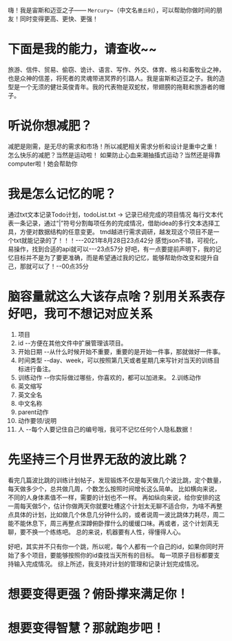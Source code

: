 嗨！我是宙斯和迈亚之子—— ```Mercury```~（中文名```墨丘利```），可以帮助你做时间的朋友！同时变得更高、更快、更强！
# 下面是我的能力，请查收~~
旅游、信件、贸易、偷窃、诡计、语言、写作、外交、体育、格斗和畜牧业之神，也是众神的信差，将死者的灵魂带进冥界的引路人。我是宙斯和迈亚之子。我的造型是一个无须的健壮英俊青年。我的代表物是双蛇杖，带翅膀的拖鞋和旅游者的帽子。

# 听说你想减肥？
减肥是刚需，是无尽的需求和市场！所以减肥相关需求分析和设计是重中之重！
怎么快乐的减肥？当然是运动啦！
如果防止心血来潮抽搐式运动？当然还是得靠computer啦！她会帮助你

# 我是怎么记忆的呢？
通过txt文本记录Todo计划，todoList.txt -> 记录已经完成的项目情况
每行文本代表一条记录，通过“|”符号分割每项任务的完成情况，借助idea的多行文本选择工具，方便对数据结构的任意变更。
tmd越进行需求调研，越发现这个项目不是一个txt就能记录的了！！！---2021年8月28日23点42分
感觉json不错，可视化，易操作，找到合适的api就可以---23点57分
好吧，有一点要提前声明下，我的记忆目标并不是为了要更准确，而是希望通过我的记忆，能够帮助你改变和提升自己，那就可以了！--00点35分

# 脑容量就这么大该存点啥？别用关系表存好吧，我可不想记对应关系
1. 项目
  1. id --方便在其他文件中扩展管理该项目。
  2. 开始日期 --从什么时候开始不重要，重要的是开始一件事，那就做好一件事。
  3. 时间类型 --day、week，可以按照第几天或者星期几来写针对当天的训练目标进行备注。
  4. 训练动作 --你实际做过哪些，你喜欢的，都可以加进来。
2.训练动作
  1. 英文缩写
  2. 英文全名
  3. 中文名称
  4. parent动作
  5. 动作要领/说明
3. 人 --每个人要记住自己的编号哦，我可不记忆任何个人隐私数据！

# 先坚持三个月世界无敌的波比跳？
看完几篇波比跳的训练计划帖子，发现锻炼不仅是每天做几个波比跳，定个数量，每天做多少个，总共做几周，个数怎么按照时间增长这么简单。
比如横向来说，不同的人身体素值不一样，需要的计划也不一样。
再如纵向来说，给你安排的这一周每天做5个，估计你做两天你就要吐槽这个计划太无聊不适合你，为啥不再整点具体的计划，比如做几个休息几分钟什么的，或者说周一波比跳体力耗尽，周二能不能休息下，周三再整点深蹲俯卧撑什么的缓缓口味。再或者，这个计划真无聊，要不换一个练练吧。
总的来说，机器要有人性，得懂得人心。

好吧，其实并不只有你一个跳，所以呢，每个人都有一个自己的id，如果你同时开始了多个项目，要能够按照你的id查找当天所有的目标。
每一项原子目标都要支持输入完成情况。
综上所述，我支持对计划的管理和记录计划完成情况。

# 想要变得更强？俯卧撑来满足你！

# 想要变得智慧？那就跑步吧！


